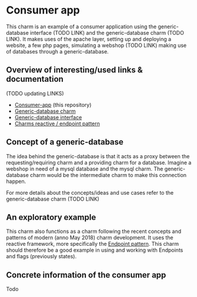 # Consumer app

This charm is an example of a consumer application using the generic-database interface (TODO LINK) and the generic-database charm (TODO LINK). It makes uses of the apache layer, setting up and deploying a website, a few php pages, simulating a webshop (TODO LINK) making use of databases through a generic-database.

## Overview of interesting/used links & documentation

(TODO updating LINKS)

- [Consumer-app](https://github.com/Ciberth/consumer-app) (this repository)
- [Generic-database charm](https://github.com/Ciberth/generic-database)
- [Generic-database interface](https://github.com/Ciberth/generic-database-layer)
- [Charms reactive / endpoint pattern](https://charmsreactive.readthedocs.io/en/latest/charms.reactive.relations.html?#charms.reactive.endpoints.Endpoint)



## Concept of a generic-database

The idea behind the generic-database is that it acts as a proxy between the requesting/requiring charm and a providing charm for a database. Imagine a webshop in need of a mysql database and the mysql charm. The generic-database charm would be the intermediate charm to make this connection happen.

For more details about the concepts/ideas and use cases refer to the generic-database charm (TODO LINK)

## An exploratory example

This charm also functions as a charm following the recent concepts and patterns of modern (anno May 2018) charm development. It uses the reactive framework, more specifically the [Endpoint pattern](https://charmsreactive.readthedocs.io/en/latest/charms.reactive.relations.html?#charms.reactive.endpoints.Endpoint). This charm should therefore be a good example in using and working with Endpoints and flags (previously states).


## Concrete information of the consumer app

Todo



